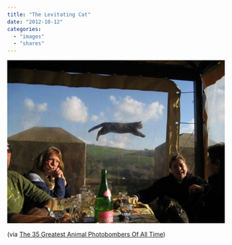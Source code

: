 ```yaml
---
title: "The Levitating Cat"
date: "2012-10-12"
categories: 
  - "images"
  - "shares"
---
```


![](images/tumblr_mbezdgvGS31qz4vrlo1_640.jpg)

(via [The 35 Greatest Animal Photobombers Of All Time](http://www.buzzfeed.com/expresident/greatest-animal-photobombers-of-all-time))
